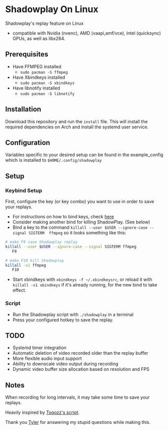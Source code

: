 # Shadowplay On Linux

Shadowplay's replay feature on Linux

- compatible with Nvidia (nvenc), AMD (vaapi,amf/vce), Intel (quicksync) GPUs, as well as libx264.

## Prerequisites

- Have FFMPEG installed
	- `sudo pacman -S ffmpeg`
- Have Xbindkeys installed
	- `sudo pacman -S xbindkeys`
- Have libnotify installed
   - `sudo pacman -S libnotify`

## Installation

Download this repository and run the `install` file.
This will install the required dependencies on Arch and install the systemd user service.

## Configuration

Variables specific to your desired setup can be found in the example_config which is installed to `$HOME/.config/shadowplay`

## Setup

### Keybind Setup
First, configure the key (or key combo) you want to use in order to save your replays.
- For instructions on how to bind keys, check [here](http://xahlee.info/linux/linux_xbindkeys_tutorial.html) 
- Consider making another bind for killing ShadowPlay. (See below)
- Bind a key to the command `killall --user $USER --ignore-case --signal SIGTERM  ffmpeg` so it looks something like this:
```sh
# make F9 save Shadowplay replay
killall --user $USER --ignore-case --signal SIGTERM ffmpeg
   F9

# make F10 kill Shadowplay
killall -s1 ffmpeg
   F10
```
- Start xbindkeys with `xbindkeys -f ~/.xbindkeysrc`, or reload it with `killall -s1 xbindkeys` if it's already running, for the new bind to take effect.

### Script

- Run the Shadowplay script with `./shadowplay` in a terminal
- Press your configured hotkey to save the replay. 

## TODO
- Systemd timer integration
- Automatic deletion of video recorded older than the replay buffer
- More flexible audio input support
- Ability to downscale video output during recording
- Dynamic video buffer size allocation based on resolution and FPS

## Notes
When recording for long intervals, it may take some time to save your replays.

Heavily inspired by [Toqozz's script](https://github.com/Toqozz/shadowplay-linux).

Thank you [Tyler](https://github.com/durcor) for answering my stupid questions while making this.
